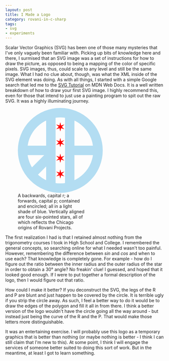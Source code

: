 ```yaml
---
layout: post
title: I Made a Logo
category: rovani-in-c-sharp
tags:
- svg
- experiments
---
```


Scalar Vector Graphics (SVG) has been one of those many mysteries that I've only vaguely been familiar with. Picking up bits of knowledge here and there, I surmised that an SVG image was a set of instructions for how to draw the picture, as opposed to being a mapping of the color of specific pixels. SVG images, thus, could scale to any level and still be the same image. What I had no clue about, though, was what the XML inside of the SVG element was doing. As with all things, I started with a simple Google search that led me to the [SVG Tutorial](https://developer.mozilla.org/en-US/docs/Web/SVG/Tutorial) on MDN Web Docs. It is a well written breakdown of how to draw your first SVG image. I highly recommend this, even for those that intend to just use a painting program to spit out the raw SVG. It was a highly illuminating journey.

<figure class="blockcenter">
    <svg version="1.1" xmlns="http://www.w3c.org/2000/svg" width="270" height="270" class="blockcenter">
        <defs>
            <g style="fill: #F00" transform="rotate(30) scale(.33)" id="6-point-star">
                <polygon points="15 0 4.33 2.5 7.5 13 0 5 -7.5 13 -4.33 2.5 -15 0 -4.33 -2.5 -7.5 -13 0 -5 7.5 -13 4.33 -2.5" />
            </g>
            <g id="logo">
                <g style="stroke:#B3DDF2; stroke-width:10; fill:none">
                    <path d="M35 5 v80 M35 45 h-30 M35 50 l-20 20" id="letter-r" />
                    <path d="M55 5 v80 M55 45 h30" id="letter-p" />
                    <circle cx="45" cy="45" r="40" />
                </g>
                <use href="#6-point-star" x="45" y="20" />
                <use href="#6-point-star" x="45" y="36.67" />
                <use href="#6-point-star" x="45" y="53.33" />
                <use href="#6-point-star" x="45" y="70" />
            </g>
        </defs>
        <use href="#logo" x="0" y="0" transform="scale(3)" />
    </svg>
    <figcaption class="blockcenter" style="width: 50%">A backwards, capital r; a forwards, capital p; contained and encircled; all in a light shade of blue. Vertically aligned are four six-pointed stars, all of which reflects the Chicago origins of Rovani Projects.</figcaption>
</figure>

The first realization I had is that I retained almost nothing from the trigonometry courses I took in High School and College. I remembered the general concepts, so searching online for what I needed wasn't too painful. However, remembering the difference between _sin_ and _cos_ and when to use each? That knowledge is completely gone. For example - how do I figure out the ratio between the inner radius and the outer radius of the star in order to obtain a 30&deg; angle? No freakin' clue! I guessed, and hoped that it looked good enough. If I were to put together a formal description of the logo, then I would figure out that ratio.

How could I make it better? If you deconstruct the SVG, the legs of the R and P are blunt and just happen to be covered by the circle. It is terrible ugly if you strip the circle away. As such, I feel a better way to do it would be to draw the edges of the polygon and fill it all in from there. I think a better version of the logo wouldn't have the circle going all the way around - but instead just being the curve of the R and the P. That would make those letters more distinguishable.

It was an entertaining exercise. I will probably use this logo as a temporary graphics that is better than nothing (or maybe nothing is better - I think I can still claim that I'm new to this). At some point, I think I will engage the services of someone better suited to doing this sort of work. But in the meantime, at least I got to learn something.